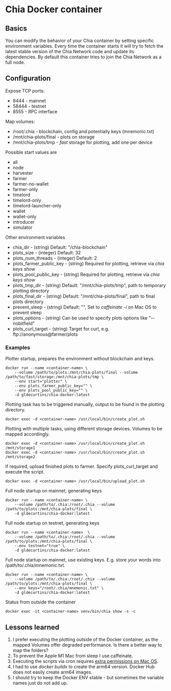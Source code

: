 # Chia Docker container

## Basics
You can modify the behavior of your Chia container by setting specific environment variables.
Every time the container starts it will try to fetch the latest stable version of the Chia Network code and update its dependencies.
By default this container tries to join the Chia Network as a full node.

## Configuration

Expose TCP ports:
- 8444 - mainnet
- 58444 - testnet
- 8555 - RPC interface

Map volumes:
- /root/.chia - blockchain, config and potentially keys (mnemonic.txt)
- /mnt/chia-plots/final - plots on storage
- /mnt/chia-plots/tmp - *fast* storage for plotting, add one per device

Possible start values are
- all
- node
- harvester
- farmer
- farmer-no-wallet
- farmer-only
- timelord
- timelord-only
- timelord-launcher-only
- wallet
- wallet-only
- introducer
- simulator

Other environment variables
- chia_dir - (string) Default: "/chia-blockchain"
- plots_size - (integer) Default: 32
- plots_num_threads - (integer) Default: 2
- plots_farmer_public_key - (string) Required for plotting, retrieve via *chia keys show*
- plots_pool_public_key - (string) Required for plotting, retrieve via *chia keys show*
- plots_tmp_dir - (string) Default: "/mnt/chia-plots/tmp", path to temporary plotting directory
- plots_final_dir - (string) Default: "/mnt/chia-plots/final", path to final plots directory
- prevent_sleep - (string) Default: "", Set to *caffeinate -i* on Mac OS to prevent sleep
- plots_options - (string) Can be used to specify plots options like "--nobitfield"
- plots_curl_target - (string) Target for curl, e.g. ftp://anonymous@farmer/plots

### Examples

Plotter startup, prepares the environment without blockchain and keys.
```
docker run --name <container-name> \
    --volume /path/to/plots:/mnt/chia-plots/final --volume /path/to/fast/storage:/mnt/chia-plots/tmp \
    --env start="plotter" \
    --env plots_farmer_public_key="" \
    --env plots_pool_public_key="" \
    -d gldecurtins/chia-docker:latest
```

Plotting task has to be triggered manually, output to be found in the plotting directory.
```
docker exec -d <container-name> /usr/local/bin/create_plot.sh
```

Plotting with multiple tasks, using different storage devices. Volumes to be mapped accordingly.
```
docker exec -d <container-name> /usr/local/bin/create_plot.sh /mnt/storage1
docker exec -d <container-name> /usr/local/bin/create_plot.sh /mnt/storage2
```

If required, upload finished plots to farmer. Specify plots_curl_target and execute the script.
```
docker exec -d <container-name> /usr/local/bin/upload_plot.sh
```

Full node startup on mainnet, generating keys
```
docker run --name <container-name> \
    --volume /path/to/.chia:/root/.chia --volume /path/to/plots:/mnt/chia-plots/final \
    -d gldecurtins/chia-docker:latest
```

Full node startup on testnet, generating keys
```
docker run --name <container-name>  \
    --volume /path/to/.chia:/root/.chia --volume /path/to/plots:/mnt/chia-plots/final \
    --env testnet="true" \
    -d gldecurtins/chia-docker:latest
```

Full node startup on mainnet, use existing keys. E.g. store your words into /path/to/.chia/mnemonic.txt. 
```
docker run --name <container-name> \
    --volume /path/to/.chia:/root/.chia --volume /path/to/plots:/mnt/chia-plots/final \
    --env keys="/root/.chia/mnemonic.txt" \
    -d gldecurtins/chia-docker:latest
```

Status from outside the container
```
docker exec -it <container-name> venv/bin/chia show -s -c
```

## Lessons learned

1. I prefer executing the plotting outside of the Docker container, as the mapped Volumes offer degraded performance. Is there a better way to map the folders?
2. To prevent the Apple M1 Mac from sleep I use caffeinate.
3. Executing the scripts via cron requires [extra permissions on Mac OS](https://osxdaily.com/2020/04/27/fix-cron-permissions-macos-full-disk-access/).
4. I had to use *docker buildx* to create the arm64 version. Docker Hub does not easily create arm64 images.
5. I should try to keep the Docker ENV stable - but sometimes the variable names just do not add up.